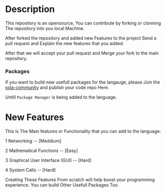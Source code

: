 # Description

This repository is an opensource, You can contribute by forking
or clonning The repository into you local Machine.

After forked the repository and added new Features to the project Send a pull request
and Explain the new features that you added.

After that we will accept your pull request and Merge your fork to the main repository.

### Packages

If you want to build new usefull packages for the langauge, 
please Join the [sola-community](https://github.com/sola-community) and  publish your code repo Here.

Untill `Package Manager` is being added to the language.



# New Features

This is The Main features or Functionality that you can add to the language:

1 Networking   --  [Meddium]

2 Mathematical Functions  --  [Easy]

3 Graphical User Interface (GUI)  --   [Hard]

4 System Calls   --   [Hard]

Creating These Features From scratch will help boost your programming experience.
You can build Other Usefull Packages Too.

